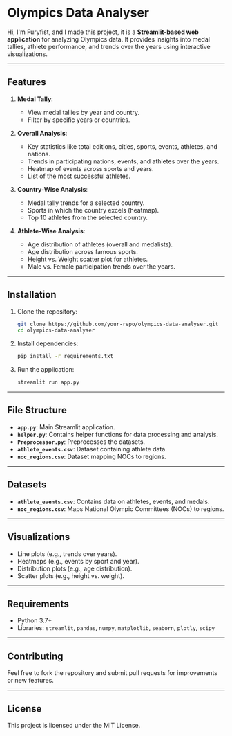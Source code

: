 # Olympics Data Analyser

Hi, I'm Furyfist, and I made this project, it is a **Streamlit-based web application** for analyzing Olympics data. It provides insights into medal tallies, athlete performance, and trends over the years using interactive visualizations.

---

## Features

1. **Medal Tally**:
   - View medal tallies by year and country.
   - Filter by specific years or countries.

2. **Overall Analysis**:
   - Key statistics like total editions, cities, sports, events, athletes, and nations.
   - Trends in participating nations, events, and athletes over the years.
   - Heatmap of events across sports and years.
   - List of the most successful athletes.

3. **Country-Wise Analysis**:
   - Medal tally trends for a selected country.
   - Sports in which the country excels (heatmap).
   - Top 10 athletes from the selected country.

4. **Athlete-Wise Analysis**:
   - Age distribution of athletes (overall and medalists).
   - Age distribution across famous sports.
   - Height vs. Weight scatter plot for athletes.
   - Male vs. Female participation trends over the years.

---

## Installation

1. Clone the repository:
   ```bash
   git clone https://github.com/your-repo/olympics-data-analyser.git
   cd olympics-data-analyser
   ```

2. Install dependencies:
   ```bash
   pip install -r requirements.txt
   ```

3. Run the application:
   ```bash
   streamlit run app.py
   ```

---

## File Structure

- **`app.py`**: Main Streamlit application.
- **`helper.py`**: Contains helper functions for data processing and analysis.
- **`Preprocessor.py`**: Preprocesses the datasets.
- **`athlete_events.csv`**: Dataset containing athlete data.
- **`noc_regions.csv`**: Dataset mapping NOCs to regions.

---

## Datasets

- **`athlete_events.csv`**: Contains data on athletes, events, and medals.
- **`noc_regions.csv`**: Maps National Olympic Committees (NOCs) to regions.

---

## Visualizations

- Line plots (e.g., trends over years).
- Heatmaps (e.g., events by sport and year).
- Distribution plots (e.g., age distribution).
- Scatter plots (e.g., height vs. weight).

---

## Requirements

- Python 3.7+
- Libraries: `streamlit`, `pandas`, `numpy`, `matplotlib`, `seaborn`, `plotly`, `scipy`

---

## Contributing

Feel free to fork the repository and submit pull requests for improvements or new features.

---

## License

This project is licensed under the MIT License.
